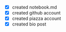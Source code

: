 - [x] created notebook.md
- [x] created github account
- [x] created piazza account
- [x] created bio post

